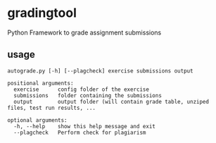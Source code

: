 # gradingtool
Python Framework to grade assignment submissions

## usage
    autograde.py [-h] [--plagcheck] exercise submissions output

    positional arguments:
      exercise		config folder of the exercise
      submissions	folder containing the submissions
      output		output folder (will contain grade table, unziped files, test run results, ...
    
    optional arguments:
      -h, --help	show this help message and exit
      --plagcheck	Perform check for plagiarism